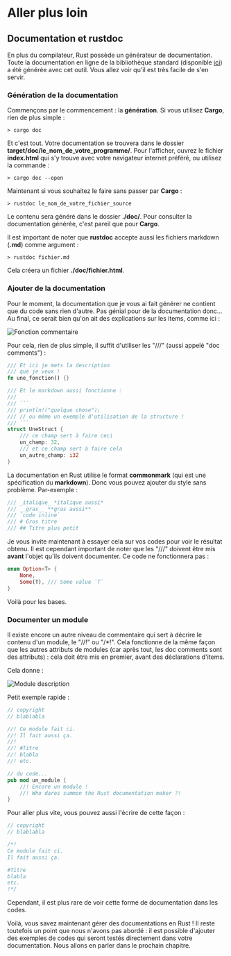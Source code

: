 # Aller plus loin

## Documentation et rustdoc

En plus du compilateur, Rust possède un générateur de documentation. Toute la documentation en ligne de la bibliothèque standard (disponible [ici](https://doc.rust-lang.org/stable/std/)) a été générée avec cet outil. Vous allez voir qu'il est très facile de s'en servir.

### Génération de la documentation

Commençons par le commencement : la __génération__. Si vous utilisez __Cargo__, rien de plus simple :

```Shell
> cargo doc
```

Et c'est tout. Votre documentation se trouvera dans le dossier __target/doc/le_nom_de_votre_programme/__. Pour l'afficher, ouvrez le fichier __index.html__ qui s'y trouve avec votre navigateur internet préféré, ou utilisez la commande :

```Shell
> cargo doc --open
```

Maintenant si vous souhaitez le faire sans passer par __Cargo__ :

```Shell
> rustdoc le_nom_de_votre_fichier_source
```

Le contenu sera généré dans le dossier __./doc/__. Pour consulter la documentation générée, c'est pareil que pour __Cargo__.

Il est important de noter que __rustdoc__ accepte aussi les fichiers markdown (__.md__) comme argument :

```Shell
> rustdoc fichier.md
```

Cela créera un fichier __./doc/fichier.html__.

### Ajouter de la documentation

Pour le moment, la documentation que je vous ai fait générer ne contient que du code sans rien d'autre. Pas génial pour de la documentation donc... Au final, ce serait bien qu'on ait des explications sur les items, comme ici :

![Fonction commentaire](https://blog.guillaume-gomez.fr/blog/doc.png)

Pour cela, rien de plus simple, il suffit d'utiliser les "///" (aussi appelé "doc comments") :

```Rust
/// Et ici je mets la description
/// que je veux !
fn une_fonction() {}

/// Et le markdown aussi fonctionne :
/// 
/// ```
/// println!("quelque chose");
/// // ou même un exemple d'utilisation de la structure !
/// ```
struct UneStruct {
    /// ce champ sert à faire ceci
    un_champ: 32,
    /// et ce champ sert à faire cela
    un_autre_champ: i32
}
```

La documentation en Rust utilise le format __commonmark__ (qui est une spécification du __markdown__). Donc vous pouvez ajouter du style sans problème. Par-exemple :

```Rust
/// _italique_ *italique aussi*
/// __gras__ **gras aussi**
/// `code inline`
/// # Gros titre
/// ## Titre plus petit
```

Je vous invite maintenant à essayer cela sur vos codes pour voir le résultat obtenu. Il est cependant important de noter que les "///" doivent être mis __avant__ l'objet qu'ils doivent documenter. Ce code ne fonctionnera pas :

```Rust
enum Option<T> {
    None,
    Some(T), /// Some value `T`
}
```

Voilà pour les bases.

### Documenter un module

Il existe encore un autre niveau de commentaire qui sert à décrire le contenu d'un module, le "//!" ou "/&#42;!". Cela fonctionne de la même façon que les autres attributs de modules (car après tout, les doc comments sont des attributs) : cela doit être mis en premier, avant des déclarations d'items.

Cela donne :

![Module description](https://blog.guillaume-gomez.fr/blog/doc-head.png)

Petit exemple rapide :

```Rust
// copyright
// blablabla

//! Ce module fait ci.
//! Il fait aussi ça.
//!
//! #Titre
//! blabla
//! etc.

// du code...
pub mod un_module {
    //! Encore un module !
    //! Who dares summon the Rust documentation maker ?!
}
```

Pour aller plus vite, vous pouvez aussi l'écrire de cette façon :

```Rust
// copyright
// blablabla

/*!
Ce module fait ci.
Il fait aussi ça.

#Titre
blabla
etc.
!*/
```

Cependant, il est plus rare de voir cette forme de documentation dans les codes.

Voilà, vous savez maintenant gérer des documentations en Rust ! Il reste toutefois un point que nous n'avons pas abordé : il est possible d'ajouter des exemples de codes qui seront testés directement dans votre documentation. Nous allons en parler dans le prochain chapitre.
